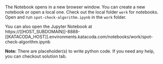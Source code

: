 The Notebook opens in a new browser window. You can create a new notebook or open a local one. Check out the local folder `work` for notebooks. Open and run `spot-check-algorithm.ipynb` in the `work` folder.

You can also open the Jupyter Notebook at https://[[HOST_SUBDOMAIN]]-8888-[[KATACODA_HOST]].environments.katacoda.com/notebooks/work/spot-check-algorithm.ipynb

**Note:**
There are placeholder(s) to write python code. If you need any help, you can checkout solution tab.
